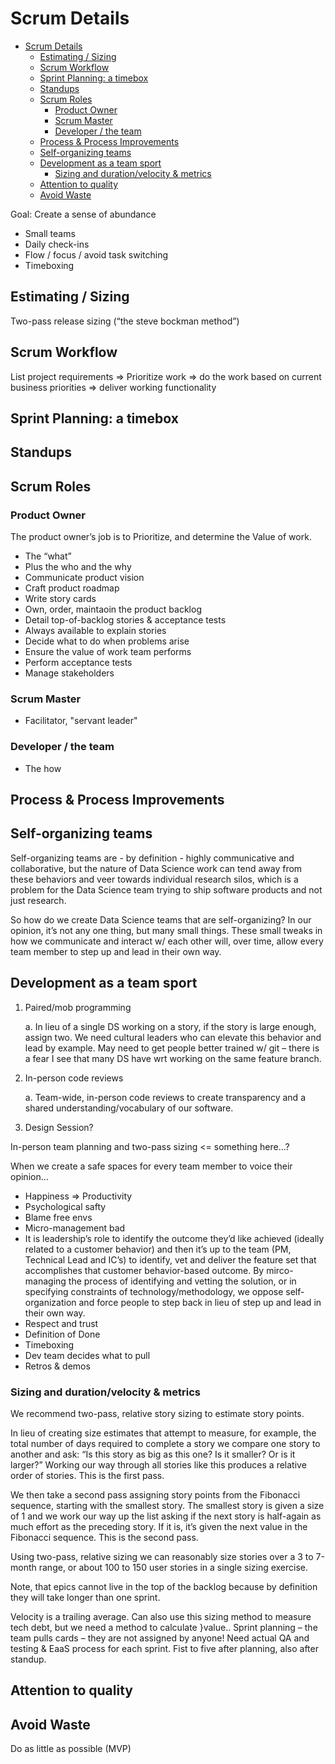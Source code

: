 # Scrum Details

- [Scrum Details](#scrum-details)
  - [Estimating / Sizing](#estimating--sizing)
  - [Scrum Workflow](#scrum-workflow)
  - [Sprint Planning: a timebox](#sprint-planning-a-timebox)
  - [Standups](#standups)
  - [Scrum Roles](#scrum-roles)
    - [Product Owner](#product-owner)
    - [Scrum Master](#scrum-master)
    - [Developer / the team](#developer--the-team)
  - [Process & Process Improvements](#process--process-improvements)
  - [Self-organizing teams](#self-organizing-teams)
  - [Development as a team sport](#development-as-a-team-sport)
    - [Sizing and duration/velocity & metrics](#sizing-and-durationvelocity--metrics)
  - [Attention to quality](#attention-to-quality)
  - [Avoid Waste](#avoid-waste)

Goal: Create a sense of abundance
* Small teams
* Daily check-ins
* Flow / focus / avoid task switching
* Timeboxing

## Estimating / Sizing
Two-pass release sizing (“the steve bockman method”)

## Scrum Workflow

List project requirements => Prioritize work => do the work based on current business priorities => deliver working functionality

## Sprint Planning: a timebox

## Standups

## Scrum Roles

### Product Owner
The product owner’s job is to Prioritize, and determine the Value of work.

* The “what”
* Plus the who and the why
* Communicate product vision
* Craft product roadmap
* Write story cards
* Own, order, maintaoin the product backlog
* Detail top-of-backlog stories & acceptance tests
* Always available to explain stories
* Decide what to do when problems arise
* Ensure the value of work team performs
* Perform acceptance tests
* Manage stakeholders

### Scrum Master

* Facilitator, "servant leader"


### Developer / the team

* The how


## Process & Process Improvements

## Self-organizing teams
Self-organizing teams are - by definition - highly communicative and collaborative, but the nature of Data Science work can tend away from these behaviors and veer towards individual research silos, which is a problem for the Data Science team trying to ship software products and not just research.

So how do we create Data Science teams that are self-organizing? In our opinion, it’s not any one thing, but many small things. These small tweaks in how we communicate and interact w/ each other will, over time, allow every team member to step up and lead in their own way.

## Development as a team sport

1.	Paired/mob programming

    a.	In lieu of a single DS working on a story, if the story is large enough, assign two. We need cultural leaders who can elevate this behavior and lead by example. May need to get people better trained w/ git – there is a fear I see that many DS have wrt working on the same feature branch.
2.	In-person code reviews

    a.	Team-wide, in-person code reviews to create transparency and a shared understanding/vocabulary of our software.
3.	Design Session?

In-person team planning and two-pass sizing <= something here…?

When we create a safe spaces for every team member to voice their opinion…

* Happiness => Productivity
* Psychological safty
* Blame free envs
* Micro-management bad
* It is leadership’s role to identify the outcome they’d like achieved (ideally related to a customer behavior) and then it’s up to the team (PM, Technical Lead and IC’s) to identify, vet and deliver the feature set that accomplishes that customer behavior-based outcome. By mirco-managing the process of identifying and vetting the solution, or in specifying constraints of technology/methodology, we oppose self-organization and force people to step back in lieu of step up and lead in their own way.
* Respect and trust
* Definition of Done
* Timeboxing
* Dev team decides what to pull
* Retros & demos

### Sizing and duration/velocity & metrics
We recommend two-pass, relative story sizing to estimate story points.

In lieu of creating size estimates that attempt to measure, for example, the total number of days required to complete a story we compare one story to another and ask: “Is this story as big as this one? Is it smaller? Or is it larger?” Working our way through all stories like this produces a relative order of stories. This is the first pass.

We then take a second pass assigning story points from the Fibonacci sequence, starting with the smallest story. The smallest story is given a size of 1 and we work our way up the list asking if the next story is half-again as much effort as the preceding story. If it is, it’s given the next value in the Fibonacci sequence. This is the second pass.

Using two-pass, relative sizing we can reasonably size stories over a 3 to 7-month range, or about 100 to 150 user stories in a single sizing exercise.

Note, that epics cannot live in the top of the backlog because by definition they will take longer than one sprint.

Velocity is a trailing average.
Can also use this sizing method to measure tech debt, but we need a method to calculate }value..
Sprint planning – the team pulls cards – they are not assigned by anyone!
Need actual QA and testing & EaaS process for each sprint.
Fist to five after planning, also after standup.


## Attention to quality


## Avoid Waste
Do as little as possible (MVP)

